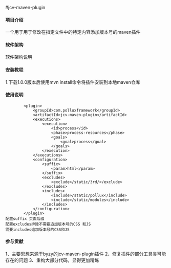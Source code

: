 #jcv-maven-plugin

#### 项目介绍
一个用于用于修改在指定文件中的特定内容添加版本号的maven插件

#### 软件架构
软件架构说明


#### 安装教程

1.下载1.0.0版本后使用mvn install命令将插件安装到本地maven仓库

#### 使用说明

			<plugin>
				<groupId>com.polluxframework</groupId>
				<artifactId>jcv-maven-plugin</artifactId>
				<executions>
					<execution>
						<id>process</id>
						<phase>process-resources</phase>
						<goals>
							<goal>process</goal>
						</goals>
					</execution>
				</executions>
				<configuration>
					<suffix>
						<param>html</param>
					</suffix>
					<excludes>
						<exclude>/static/3rd/</exclude>
					</excludes>
					<includes>
						<include>/static/pollux</include>
						<include>/static/modules</include>
					</includes>
				</configuration>
			</plugin>
    配置suffix 页面后缀
    配置excludes排除不需要追加版本号的CSS 和JS
    需要includes追加版本号的CSS和JS
#### 参与贡献
1、主要思想来源于byzy的jcv-maven-plugin插件
2、修复插件的部分工具类可能存在的问题
3、重构大部分代码，显得更加精炼


